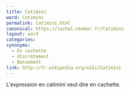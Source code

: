 ```yaml
---
title: Catimini
word: Catimini
permalink: Catimini.html
canonical: https://lachal.neamar.fr/Catimini
layout: word
categories:
synonyms:
  - En cachette
  - discrètement
  - Bassement
link: http://fr.wikipedia.org/wiki/Catimini
---
```


L'expression en catimini veut dire en cachette.

